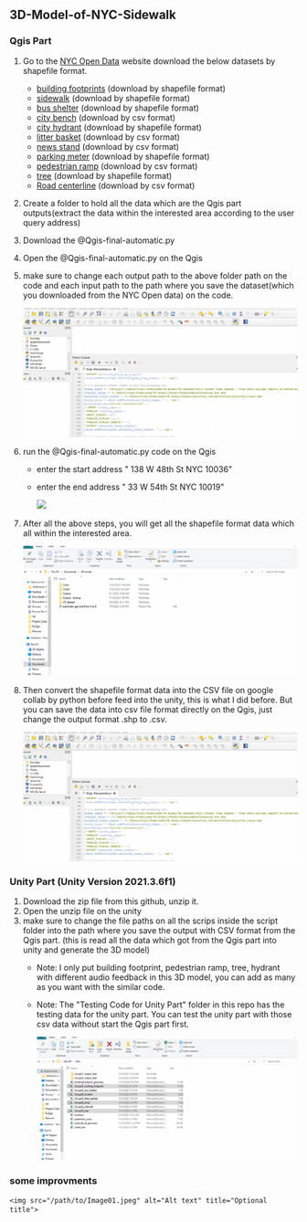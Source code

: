 ## 3D-Model-of-NYC-Sidewalk 
### Qgis Part
1. Go to the [NYC Open Data](https://opendata.cityofnewyork.us/) website download the below datasets by shapefile format. 
   - [building footprints](https://data.cityofnewyork.us/Housing-Development/Building-Footprints/nqwf-w8eh)  (download by shapefile format)
   - [sidewalk](https://data.cityofnewyork.us/City-Government/Sidewalk/vfx9-tbb6)            (download by shapefile format)
   - [bus shelter](https://data.cityofnewyork.us/Transportation/Bus-Stop-Shelters/qafz-7myz)         (download by shapefile format)
   - [city bench](https://data.cityofnewyork.us/Transportation/City-Bench-Locations-Map-/whjh-s3x7)          (download by csv format)
   - [city hydrant](https://data.cityofnewyork.us/Environment/NYCDEP-Citywide-Hydrants/6pui-xhxz)        (download by shapefile format)
   - [litter basket](https://data.cityofnewyork.us/dataset/DSNY-Litter-Basket-Map-/d6m8-cwh9)       (download by csv format)
   - [news stand](https://data.cityofnewyork.us/Transportation/Newsstands/kfum-nzw3)          (download by csv format)
   - [parking meter](https://data.cityofnewyork.us/Transportation/Parking-Meters-GPS-Coordinates-and-Status/5jsj-cq4s)       (download by shapefile format)
   - [pedestrian ramp](https://data.cityofnewyork.us/Transportation/Pedestrian-Ramp-Locations-Map-/u7ws-2dus)     (download by csv format)
   - [tree](https://data.cityofnewyork.us/Environment/2015-Street-Tree-Census-Tree-Data/pi5s-9p35)                (download by shapefile format)
   - [Road centerline](https://data.cityofnewyork.us/City-Government/NYC-Street-Centerline-CSCL-/exjm-f27b)     (download by csv format)
2. Create a folder to hold all the data which are the Qgis part outputs(extract the data within the interested area according to the user query address) 
3. Download the @Qgis-final-automatic.py 
4. Open the @Qgis-final-automatic.py on the Qgis
5. make sure to change each output path to the above folder path on the code and each input path to the path where you save the dataset(which you downloaded from the NYC Open data) on the code. 
    
    <img src="Qgis_Part02.gif">
    
6. run the @Qgis-final-automatic.py  code on the Qgis 
   - enter the start address " 138 W 48th St NYC 10036"
   - enter the end address " 33 W 54th St NYC 10019"
   
     <img src="Qgis_Part01.gif">
 
 7. After all the above steps, you will get all the shapefile format data which all within the interested area. 
   
     <img src="Qgis_Part03.gif">
   
 8. Then convert the shapefile format data into the CSV file on google collab by python before feed into the unity, this is what I did before. But you can save the data into csv file format directly on the Qgis, just change the output format .shp to .csv. 
    
    <img src="Qgis_Part04.gif">

###  Unity Part (Unity Version 2021.3.6f1)
1. Download the zip file from this github, unzip it. 
2. Open the unzip file on the unity 
3. make sure to change the file paths on all the scrips inside the script folder into the path where you save the output with CSV format from the Qgis part. (this is read all the data which got from the Qgis part into unity and generate the 3D model) 
   - Note: I only put building footprint, pedestrian ramp, tree, hydrant with different audio feedback in this 3D model, you can add as many as you want with the similar code. 
   - Note: The "Testing Code for Unity Part" folder in this repo has the testing data for the unity part. You can test the unity part with those csv data without start the Qgis part first. 
  
       <img src="Qgis_Part05.gif">
       
### some improvments
    <img src="/path/to/Image01.jpeg" alt="Alt text" title="Optional title">
